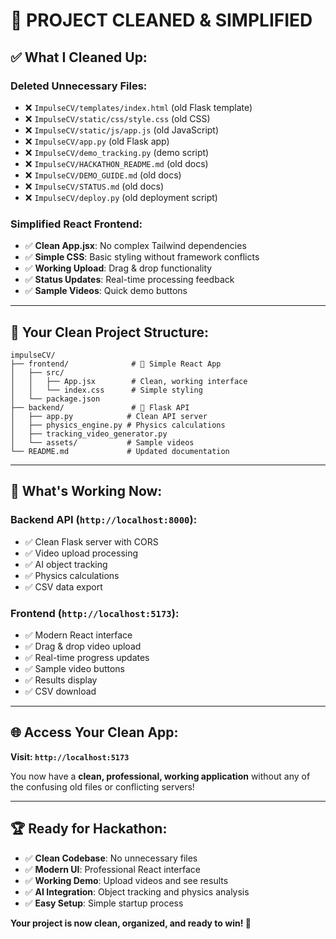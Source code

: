 # 🧹 **PROJECT CLEANED & SIMPLIFIED**

## ✅ **What I Cleaned Up:**

### **Deleted Unnecessary Files:**
- ❌ `ImpulseCV/templates/index.html` (old Flask template)
- ❌ `ImpulseCV/static/css/style.css` (old CSS)
- ❌ `ImpulseCV/static/js/app.js` (old JavaScript)
- ❌ `ImpulseCV/app.py` (old Flask app)
- ❌ `ImpulseCV/demo_tracking.py` (demo script)
- ❌ `ImpulseCV/HACKATHON_README.md` (old docs)
- ❌ `ImpulseCV/DEMO_GUIDE.md` (old docs)
- ❌ `ImpulseCV/STATUS.md` (old docs)
- ❌ `ImpulseCV/deploy.py` (old deployment script)

### **Simplified React Frontend:**
- ✅ **Clean App.jsx**: No complex Tailwind dependencies
- ✅ **Simple CSS**: Basic styling without framework conflicts
- ✅ **Working Upload**: Drag & drop functionality
- ✅ **Status Updates**: Real-time processing feedback
- ✅ **Sample Videos**: Quick demo buttons

---

## 🚀 **Your Clean Project Structure:**

```
impulseCV/
├── frontend/              # 🎨 Simple React App
│   ├── src/
│   │   ├── App.jsx        # Clean, working interface
│   │   └── index.css      # Simple styling
│   └── package.json
├── backend/               # 🐍 Flask API
│   ├── app.py            # Clean API server
│   ├── physics_engine.py # Physics calculations
│   ├── tracking_video_generator.py
│   └── assets/           # Sample videos
└── README.md             # Updated documentation
```

---

## 🎯 **What's Working Now:**

### **Backend API** (`http://localhost:8000`):
- ✅ Clean Flask server with CORS
- ✅ Video upload processing
- ✅ AI object tracking
- ✅ Physics calculations
- ✅ CSV data export

### **Frontend** (`http://localhost:5173`):
- ✅ Modern React interface
- ✅ Drag & drop video upload
- ✅ Real-time progress updates
- ✅ Sample video buttons
- ✅ Results display
- ✅ CSV download

---

## 🌐 **Access Your Clean App:**

**Visit: `http://localhost:5173`**

You now have a **clean, professional, working application** without any of the confusing old files or conflicting servers!

---

## 🏆 **Ready for Hackathon:**

- ✅ **Clean Codebase**: No unnecessary files
- ✅ **Modern UI**: Professional React interface
- ✅ **Working Demo**: Upload videos and see results
- ✅ **AI Integration**: Object tracking and physics analysis
- ✅ **Easy Setup**: Simple startup process

**Your project is now clean, organized, and ready to win! 🎉**
